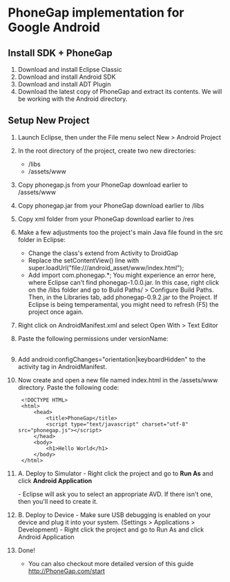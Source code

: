 PhoneGap implementation for Google Android
==========================================


Install SDK + PhoneGap
----------------------
1. Download and install Eclipse Classic
2. Download and install Android SDK
3. Download and install ADT Plugin
4. Download the latest copy of PhoneGap and extract its contents. We will be working with the Android directory.


Setup New Project
-----------------
1. Launch Eclipse, then under the File menu select New > Android Project
2. In the root directory of the project, create two new directories:
	- /libs
	- /assets/www
3. Copy phonegap.js from your PhoneGap download earlier to /assets/www
4. Copy phonegap.jar from your PhoneGap download earlier to /libs
5. Copy xml folder from your PhoneGap download earlier to /res 
6. Make a few adjustments too the project's main Java file found in the src folder in Eclipse:
	- Change the class's extend from Activity to DroidGap
	- Replace the setContentView() line with super.loadUrl("file:///android_asset/www/index.html");
	- Add import com.phonegap.*;
You might experience an error here, where Eclipse can't find phonegap-1.0.0.jar. In this case, right click on the /libs folder and go to Build Paths/ > Configure Build Paths. Then, in the Libraries tab, add phonegap-0.9.2.jar to the Project. If Eclipse is being temperamental, you might need to refresh (F5) the project once again.
		
7. Right click on AndroidManifest.xml and select Open With > Text Editor
8. Paste the following permissions under versionName:
			<supports-screens
			        android:largeScreens="true"
			        android:normalScreens="true"
			        android:smallScreens="true"
			        android:resizeable="true"
			        android:anyDensity="true"
			        />
			        <uses-permission android:name="android.permission.CAMERA" />
			        <uses-permission android:name="android.permission.VIBRATE" />
			        <uses-permission android:name="android.permission.ACCESS_COARSE_LOCATION" />
			        <uses-permission android:name="android.permission.ACCESS_FINE_LOCATION" />
			        <uses-permission android:name="android.permission.ACCESS_LOCATION_EXTRA_COMMANDS" />
			        <uses-permission android:name="android.permission.READ_PHONE_STATE" />
			        <uses-permission android:name="android.permission.INTERNET" />
			        <uses-permission android:name="android.permission.RECEIVE_SMS" />
			        <uses-permission android:name="android.permission.RECORD_AUDIO" />
			        <uses-permission android:name="android.permission.MODIFY_AUDIO_SETTINGS" />
			        <uses-permission android:name="android.permission.READ_CONTACTS" />
			        <uses-permission android:name="android.permission.WRITE_CONTACTS" />   
			        <uses-permission android:name="android.permission.WRITE_EXTERNAL_STORAGE" />  
			        <uses-permission android:name="android.permission.ACCESS_NETWORK_STATE" />
9. Add android:configChanges="orientation|keyboardHidden" to the activity tag in AndroidManifest.


9. Now create and open a new file named index.html in the /assets/www directory. Paste the following code:
	
		<!DOCTYPE HTML>
		<html>
			<head>
				<title>PhoneGap</title>
				<script type="text/javascript" charset="utf-8" src="phonegap.js"></script>
			</head>
			<body>
				<h1>Hello World</h1>
			</body>
		</html>

10.  A. Deploy to Simulator
	- Right click the project and go to <strong>Run As</strong> and click <strong>Android Application</strong></li>
	- Eclipse will ask you to select an appropriate AVD. If there isn't one, then you'll need to create it.</li>


10.  B. Deploy to Device
	- Make sure USB debugging is enabled on your device and plug it into your system. (Settings > Applications > Development)
	- Right click the project and go to Run As and click Android Application		

11. Done!
	- You can also checkout more detailed version of this guide http://PhoneGap.com/start